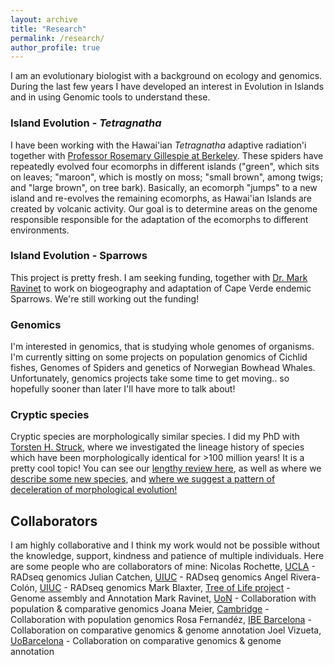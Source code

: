 ```yaml
---
layout: archive
title: "Research"
permalink: /research/
author_profile: true
---
```


I am an evolutionary biologist with a background on ecology and genomics. During the last few years I have developed an interest in Evolution in Islands and in using Genomic tools to understand these.

### Island Evolution - *Tetragnatha* ### 
I have been working with the Hawai'ian *Tetragnatha* adaptive radiation'i together with [Professor Rosemary Gillespie at Berkeley](https://nature.berkeley.edu/evolab/). These spiders have repeatedly evolved four ecomorphs in different islands ("green", which sits on leaves; "maroon", which is mostly on moss; "small brown", among twigs; and "large brown", on tree bark). Basically, an ecomorph "jumps" to a new island and re-evolves the remaining ecomorphs, as Hawai'ian Islands are created by volcanic activity.
Our goal is to determine areas on the genome responsible responsible for the adaptation of the ecomorphs to different environments.

### Island Evolution - Sparrows ###
This project is pretty fresh. I am seeking funding, together with [Dr. Mark Ravinet](https://www.nottingham.ac.uk/research/groups/cells-organisms-and-molecular-genetics/people/mark.ravinet) to work on biogeography and adaptation of Cape Verde endemic Sparrows. We're still working out the funding!

### Genomics ###
I'm interested in genomics, that is studying whole genomes of organisms. I'm currently sitting on some projects on population genomics of Cichlid fishes, Genomes of Spiders and genetics of Norwegian Bowhead Whales. Unfortunately, genomics projects take some time to get moving.. so hopefully sooner than later I'll have more to talk about!

### Cryptic species ###
Cryptic species are morphologically similar species. I did my PhD with [Torsten H. Struck](https://www.nhm.uio.no/english/about/organization/research-collections/people/torsths/), where we investigated the lineage history of species which have been morphologically identical for >100 million years! It is a pretty cool topic! You can see our [lengthy review here](https://www.sciencedirect.com/science/article/abs/pii/S0169534717302902), as well as where we [describe some new species](https://www.sciencedirect.com/science/article/pii/S1055790319303975), and [where we suggest a pattern of deceleration of morphological evolution!](https://onlinelibrary.wiley.com/doi/full/10.1111/evo.13884)


Collaborators
----
I am highly collaborative and I think my work would not be possible without the knowledge, support, kindness and patience of multiple individuals. Here are some people who are collaborators of mine:
Nicolas Rochette, [UCLA](https://scholar.google.com/citations?user=DFqQtXgAAAAJ&hl=en) - RADseq genomics
Julian Catchen, [UIUC](http://catchenlab.life.illinois.edu/)  - RADseq genomics
Angel Rivera-Colón, [UIUC](http://catchenlab.life.illinois.edu/)  - RADseq genomics
Mark Blaxter, [Tree of Life project](https://www.sanger.ac.uk/person/blaxter-mark/) - Genome assembly and Annotation
Mark Ravinet, [UoN](https://www.nottingham.ac.uk/research/groups/cells-organisms-and-molecular-genetics/people/mark.ravinet) - Collaboration with population & comparative genomics
Joana Meier, [Cambridge](https://joanameier.ch/) - Collaboration with population genomics
Rosa Fernandéz, [IBE Barcelona](https://rmfernandezgarcia0.wixsite.com/metazomics) - Collaboration on comparative genomics & genome annotation
Joel Vizueta, [UoBarcelona](https://scholar.google.com/citations?user=CTBqqSsAAAAJ&hl=en) - Collaboration on comparative genomics & genome annotation
